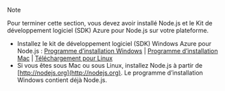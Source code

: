 
> [!NOTE]
> Pour terminer cette section, vous devez avoir installé Node.js et le Kit de développement logiciel (SDK) Azure pour Node.js sur votre plateforme.
> 
> * Installez le kit de développement logiciel (SDK) Windows Azure pour Node.js : [Programme d’installation Windows](http://go.microsoft.com/fwlink/?LinkId=254279) | [Programme d’installation Mac](http://go.microsoft.com/fwlink/?LinkId=253471) | [Téléchargement pour Linux](http://go.microsoft.com/fwlink/?LinkId=253472)
> * Si vous êtes sous Mac ou sous Linux, installez Node.js à partir de [http://nodejs.org](http://nodejs.org). Le programme d’installation Windows contient déjà Node.js.
> 
> 


<!--HONumber=Nov16_HO3-->


